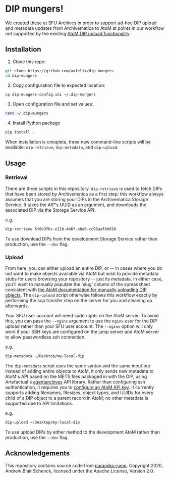 # DIP mungers!

We created these at SFU Archives in order to support ad-hoc DIP upload and metadata updates from Archivematica to AtoM at points in our workflow not supported by the existing [AtoM DIP upload functionality](https://www.archivematica.org/en/docs/archivematica-1.10/user-manual/access/access/#upload-atom).

## Installation

1. Clone this repo:

```bash
git clone https://github.com/axfelix/dip-mungers
cd dip-mungers
```

2. Copy configuration file to expected location:

```bash
cp dip-mungers-config.ini ~/.dip-mungers
```

3. Open configuration file and set values:

```bash
nano ~/.dip-mungers
```

4. Install Python package

```bash
pip install .
```

When installation is cmoplete, three new command-line scripts will be available: `dip-retrieve`, `dip-metadata`, and `dip-upload`.

## Usage

### Retrieval

There are three scripts in this repository. `dip-retrieve` is used to fetch DIPs that have been stored by Archivematica as a first step; this workflow always assumes that you are storing your DIPs in the Archivematica Storage Service. It takes the AIP's UUID as an argument, and downloads the associated DIP via the Storage Service API.

e.g.

```bash
dip-retrieve 6f8e97bc-e21b-4b6f-a8a0-cc98aaf8d920
```

To use download DIPs from the development Storage Service rather than production, use the `--dev` flag.

### Upload

From here, you can either upload an entire DIP, or -- in cases where you do not want to make objects available via AtoM but wish to provide metadata stubs for users browsing your repository -- just its metadata. In either case, you'll want to manually populate the 'slug' column of the spreadsheet consistent with [the AtoM documentation for manually uploading DIP objects](https://www.accesstomemory.org/en/docs/2.5/admin-manual/maintenance/cli-tools/#manually-upload-archivematica-dip-objects). The `dip-upload` script otherwise follows this workflow exactly by performing the scp transfer step on the server for you and cleaning up afterwards.

Your SFU user account will need sudo rights on the AtoM server. To avoid this, you can pass the `--nginx` argument to use the `nginx` user for the DIP upload rather than your SFU user account. The `--nginx` option will only work if your SSH keys are configured on the jump server and AtoM server to allow passwordless ssh connection.

e.g.

```bash
dip-metadata ~/Desktop/my-local-dip
```

The `dip-metadata` script uses the same syntax and the same input but instead of adding entire objects to AtoM, it only sends new metadata to AtoM's API based on the METS files packaged in with the DIP, using Artefactual's [agentarchives](https://github.com/artefactual-labs/agentarchives) API library. Rather than configuring ssh authentication, it requires you to [configure an AtoM API key](https://www.accesstomemory.org/en/docs/2.5/dev-manual/api/api-intro/#authentication). It currently supports adding filenames, filesizes, object types, and UUIDs for every child of a DIP object to a parent record in AtoM; no other metadata is supported due to API limitations.

e.g.

```bash
dip-upload ~/Desktop/my-local-dip
```

To use upload DIPs by either method to the development AtoM rather than production, use the `--dev` flag.


## Acknowledgements

This repository contains source code from [paramiko-jump](https://github.com/andrewschenck/paramiko-jump). Copyright 2020, Andrew Blair Schenck, licensed under the Apache License, Version 2.0.
